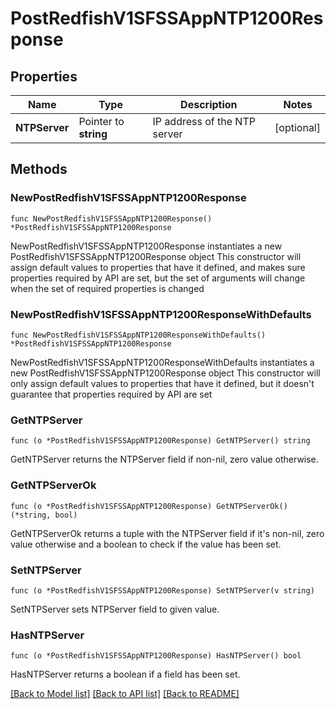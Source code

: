 # PostRedfishV1SFSSAppNTP1200Response

## Properties

Name | Type | Description | Notes
------------ | ------------- | ------------- | -------------
**NTPServer** | Pointer to **string** | IP address of the NTP server | [optional] 

## Methods

### NewPostRedfishV1SFSSAppNTP1200Response

`func NewPostRedfishV1SFSSAppNTP1200Response() *PostRedfishV1SFSSAppNTP1200Response`

NewPostRedfishV1SFSSAppNTP1200Response instantiates a new PostRedfishV1SFSSAppNTP1200Response object
This constructor will assign default values to properties that have it defined,
and makes sure properties required by API are set, but the set of arguments
will change when the set of required properties is changed

### NewPostRedfishV1SFSSAppNTP1200ResponseWithDefaults

`func NewPostRedfishV1SFSSAppNTP1200ResponseWithDefaults() *PostRedfishV1SFSSAppNTP1200Response`

NewPostRedfishV1SFSSAppNTP1200ResponseWithDefaults instantiates a new PostRedfishV1SFSSAppNTP1200Response object
This constructor will only assign default values to properties that have it defined,
but it doesn't guarantee that properties required by API are set

### GetNTPServer

`func (o *PostRedfishV1SFSSAppNTP1200Response) GetNTPServer() string`

GetNTPServer returns the NTPServer field if non-nil, zero value otherwise.

### GetNTPServerOk

`func (o *PostRedfishV1SFSSAppNTP1200Response) GetNTPServerOk() (*string, bool)`

GetNTPServerOk returns a tuple with the NTPServer field if it's non-nil, zero value otherwise
and a boolean to check if the value has been set.

### SetNTPServer

`func (o *PostRedfishV1SFSSAppNTP1200Response) SetNTPServer(v string)`

SetNTPServer sets NTPServer field to given value.

### HasNTPServer

`func (o *PostRedfishV1SFSSAppNTP1200Response) HasNTPServer() bool`

HasNTPServer returns a boolean if a field has been set.


[[Back to Model list]](../README.md#documentation-for-models) [[Back to API list]](../README.md#documentation-for-api-endpoints) [[Back to README]](../README.md)


